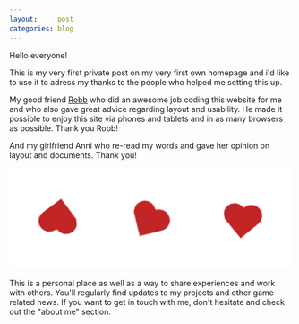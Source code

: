 ```yaml
---
layout:     post
categories: blog
---
```


Hello everyone!

This is my very first private post on my very first own homepage and i'd like
to use it to adress my thanks to the people who helped me setting this up.

My good friend [Robb][robb] who did an awesome job coding this website for me and who
also gave great advice regarding layout and usability.
He made it possible to enjoy this site via phones and tablets and in as many
browsers as possible. Thank you Robb!

And my girlfriend Anni who re-read my words and gave her opinion on layout and
documents. Thank you!

<img src="/img/blog-posts/thanks.png" alt="Thanks everybody">

This is a personal place as well as a way to share experiences and work with
others. You'll regularly find updates to my projects and other game related news.
If you want to get in touch with me, don't hesitate and check out the "about me"
section.

[robb]: http://robb.is
